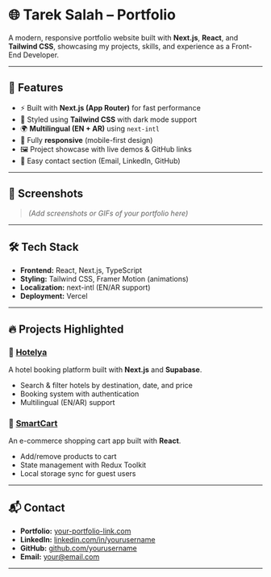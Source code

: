 # 🌐 Tarek Salah – Portfolio

A modern, responsive portfolio website built with **Next.js**, **React**, and **Tailwind CSS**, showcasing my projects, skills, and experience as a Front-End Developer.

---

## 🚀 Features

- ⚡ Built with **Next.js (App Router)** for fast performance
- 🎨 Styled using **Tailwind CSS** with dark mode support
- 🌍 **Multilingual (EN + AR)** using `next-intl`
- 📱 Fully **responsive** (mobile-first design)
- 🖼️ Project showcase with live demos & GitHub links
- 🔗 Easy contact section (Email, LinkedIn, GitHub)

---

## 📸 Screenshots

> _(Add screenshots or GIFs of your portfolio here)_

---

## 🛠️ Tech Stack

- **Frontend:** React, Next.js, TypeScript
- **Styling:** Tailwind CSS, Framer Motion (animations)
- **Localization:** next-intl (EN/AR support)
- **Deployment:** Vercel

---

## 🔥 Projects Highlighted

### 🏨 [Hotelya](https://your-live-demo-link.com)

A hotel booking platform built with **Next.js** and **Supabase**.

- Search & filter hotels by destination, date, and price
- Booking system with authentication
- Multilingual (EN/AR) support

### 🛒 [SmartCart](https://your-live-demo-link.com)

An e-commerce shopping cart app built with **React**.

- Add/remove products to cart
- State management with Redux Toolkit
- Local storage sync for guest users

---

## 📬 Contact

- **Portfolio:** [your-portfolio-link.com](https://your-portfolio-link.com)
- **LinkedIn:** [linkedin.com/in/yourusername](https://linkedin.com/in/yourusername)
- **GitHub:** [github.com/yourusername](https://github.com/yourusername)
- **Email:** your@email.com

---
